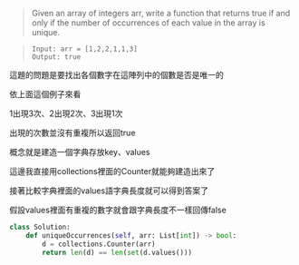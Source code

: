 > Given an array of integers arr, write a function that returns true if and only if the number of occurrences of each value in the array is unique.

> ```
> Input: arr = [1,2,2,1,1,3]
> Output: true
> ```

這題的問題是要找出各個數字在這陣列中的個數是否是唯一的

依上面這個例子來看

1出現3次、2出現2次、3出現1次

出現的次數並沒有重複所以返回true

概念就是建造一個字典存放key、values

這邊我直接用collections裡面的Counter就能夠建造出來了

接著比較字典裡面的values語字典長度就可以得到答案了

假設values裡面有重複的數字就會跟字典長度不一樣回傳false

```python
class Solution:
    def uniqueOccurrences(self, arr: List[int]) -> bool:
        d = collections.Counter(arr)
        return len(d) == len(set(d.values()))
```
